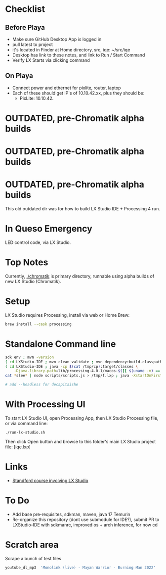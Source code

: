 # Checklist

## Before Playa

- Make sure GitHub Desktop App is logged in
- pull latest to project
- it's located in Finder at Home directory, src, iqe: ~/src/iqe
- Desktop has link to these notes, and link to Run / Start Command
- Verify LX Starts via clicking command

## On Playa
- Connect power and ethernet for pixlite, router, laptop
- Each of these should get IP's of 10.10.42.xx, plus they should be:
  - PixLite: 10.10.42.

# OUTDATED, pre-Chromatik alpha builds
# OUTDATED, pre-Chromatik alpha builds
# OUTDATED, pre-Chromatik alpha builds

This old outdated dir was for how to build LX Studio IDE + Processing 4 run.

# In Queso Emergency

LED control code, via LX Studio.

# Top Notes

Currently, [./chromatik](./chromatik/) is primary directory, runnable using alpha builds of new
LX Studio (Chromatik).

# Setup

LX Studio requires Processing, install via web or Home Brew:
```bash
brew install --cask processing
```

# Standalone Command line

```bash
sdk env ; mvn -version
( cd LXStudio-IDE ; mvn clean validate ; mvn dependency:build-classpath install -Dmdep.outputFile=/tmp/cp )
( cd LXStudio-IDE ; java -cp $(cat /tmp/cp):target/classes \
    -Djava.library.path=lib/processing-4.0.1/macos-$([[ $(uname -m) == "arm64" ]] && echo "aarch64" || uname -m) heronarts.lx.app.LXStudioApp ../iqe.lxp )
cat *slee* | node scripts/scripts.js > /tmp/f.lxp ; java -XstartOnFirstThread -cp glxs*.jar heronarts.lx.studio.Chromatik /tmp/f.lxp

# add --headless for decapitaishe
```

# With Processing UI

To start LX Studio UI, open Processing App, then LX Studio Processing file,
or via command line:
```
./run-lx-studio.sh
```

Then click Open button and browse to this folder's main LX Studio project file: [iqe.lxp]

# Links
- [Standford course involving LX Studio](https://code.stanford.edu/plevis/ee185/-/tree/master/software/FlightGui)

# To Do
- Add base pre-requisites, sdkman, maven, java 17 Temurin
- Re-organize this repository (dont use submodule for IDE?), submit PR to LXStudio-IDE with sdkmanrc, improved os + arch inference, for now cd

# Scratch area

Scrape a bunch of test files
```bash
youtube_dl_mp3  'Monolink (live) - Mayan Warrior - Burning Man 2022'  'Keinemusik Mayan Bruning Man'  'ed sheeran bad habits'  'Chill EDM Slow Dance Mix'  'SLOW TRANCE • Downtempo EDM Background Track'  'dua lipa levitating'  "dua don't "  "dua new rules "  "lady gaga poker face " '120 bpm metronome' '126 bpm metronome'
```